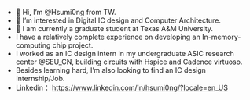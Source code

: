 - 👋 Hi, I’m @Hsumi0ng from TW.
- 👀 I’m interested in Digital IC design and Computer Architecture.
- 🌱 I am currently a graduate student at Texas A&M University.
- I have a relatively complete experience on developing an In-memory-computing chip project. 
- I worked as an IC design intern in my undergraduate ASIC research center @SEU_CN, building circuits with Hspice and Cadence virtuoso.
- Besides learning hard, I’m also looking to find an IC design Internship/Job.
- Linkedin： https://www.linkedin.com/in/hsumi0ng/?locale=en_US

<!---
Hsumi0ng/Hsumi0ng is a ✨ special ✨ repository because its `README.md` (this file) appears on your GitHub profile.
You can click the Preview link to take a look at your changes.
--->
